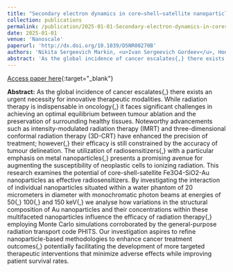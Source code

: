 ```yaml
---
title: "Secondary electron dynamics in core–shell–satellite nanoparticles: a computational strategy for targeted cancer treatment"
collection: publications
permalink: /publication/2025-01-01-Secondary-electron-dynamics-in-coreshellsatellite-nanoparticles-a-computational-strategy-for-targeted-cancer-treatment
date: 2025-01-01
venue: 'Nanoscale'
paperurl: 'http://dx.doi.org/10.1039/D5NR00270B'
authors: 'Nikita Sergeevich Markin, <u>Ivan Sergeevich Gordeev</u>, Hong En Fu, Sergey Igorevich Ivannikov, Yeon Beom Kim, Alexey Yurievich Samardak, Alexander Sergeevich Samardak, Young Keun Kim, Alexey Vyacheslavovich Ognev'
abstract: 'As the global incidence of cancer escalates{,} there exists an urgent necessity for innovative therapeutic modalities. While radiation therapy is indispensable in oncology{,} it faces significant challenges in achieving an optimal equilibrium between tumour ablation and the preservation of surrounding healthy tissues. Noteworthy advancements such as intensity-modulated radiation therapy (IMRT) and three-dimensional conformal radiation therapy (3D-CRT) have enhanced the precision of treatment; however{,} their efficacy is still constrained by the accuracy of tumour delineation. The utilization of radiosensitizers{,} with a particular emphasis on metal nanoparticles{,} presents a promising avenue for augmenting the susceptibility of neoplastic cells to ionizing radiation. This research examines the potential of core-shell-satellite Fe3O4-SiO2-Au nanoparticles as effective radiosensitizers. By investigating the interaction of individual nanoparticles situated within a water phantom of 20 micrometers in diameter with monochromatic photon beams at energies of 50{,} 100{,} and 150 keV{,} we analyse how variations in the structural composition of Au nanoparticles and their concentrations within these multifaceted nanoparticles influence the efficacy of radiation therapy{,} employing Monte Carlo simulations corroborated by the general-purpose radiation transport code PHITS. Our investigation aspires to refine nanoparticle-based methodologies to enhance cancer treatment outcomes{,} potentially facilitating the development of more targeted therapeutic interventions that minimize adverse effects while improving patient survival rates.'
---
```


[Access paper here](http://dx.doi.org/10.1039/D5NR00270B){:target="_blank"}

**Abstract:** As the global incidence of cancer escalates{,} there exists an urgent necessity for innovative therapeutic modalities. While radiation therapy is indispensable in oncology{,} it faces significant challenges in achieving an optimal equilibrium between tumour ablation and the preservation of surrounding healthy tissues. Noteworthy advancements such as intensity-modulated radiation therapy (IMRT) and three-dimensional conformal radiation therapy (3D-CRT) have enhanced the precision of treatment; however{,} their efficacy is still constrained by the accuracy of tumour delineation. The utilization of radiosensitizers{,} with a particular emphasis on metal nanoparticles{,} presents a promising avenue for augmenting the susceptibility of neoplastic cells to ionizing radiation. This research examines the potential of core-shell-satellite Fe3O4-SiO2-Au nanoparticles as effective radiosensitizers. By investigating the interaction of individual nanoparticles situated within a water phantom of 20 micrometers in diameter with monochromatic photon beams at energies of 50{,} 100{,} and 150 keV{,} we analyse how variations in the structural composition of Au nanoparticles and their concentrations within these multifaceted nanoparticles influence the efficacy of radiation therapy{,} employing Monte Carlo simulations corroborated by the general-purpose radiation transport code PHITS. Our investigation aspires to refine nanoparticle-based methodologies to enhance cancer treatment outcomes{,} potentially facilitating the development of more targeted therapeutic interventions that minimize adverse effects while improving patient survival rates.
